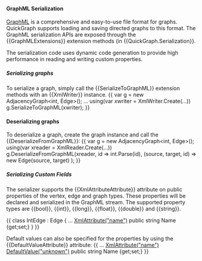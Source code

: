 #### GraphML Serialization

[GraphML](http://graphml.graphdrawing.org/) is a comprehensive and easy-to-use file format for graphs. QuickGraph supports loading and saving directed graphs to this format. The GraphML serialization APIs are exposed through the {{GraphMLExtensions}} extension methods (in {{QuickGraph.Serialization}}.

The serialization code uses dynamic code generation to provide high performance in reading and writing custom properties.

##### Serializing graphs

To serialize a graph, simply call the {{SerializeToGraphML}} extension methods with an {{XmlWriter}} instance.
{{
var g = new AdjacencyGraph<int, Edge<int>>();
...
using(var xwriter = XmlWriter.Create(...))
    g.SerializeToGraphML(xwriter);
}}
#### Deserializing graphs

To deserialize a graph, create the graph instance and call the {{DeserializeFromGraphML}}:
{{
var g = new AdjacencyGraph<int, Edge<int>>();
using(var xreader = XmlReader.Create(...))
     g.DeserializeFromGraphML(xreader, 
         id => int.Parse(id), 
         (source, target, id) => new Edge<int>(source, target)
     );
}}

##### Serializing Custom Fields

The serializer supports the {{XmlAttributeAttribute}} attribute on public properties of the vertex, edge and graph types. These properties will be declared and serialized in the GraphML stream. The supported property types are {{bool}}, {{int}}, {{long}}, {{float}}, {{double}} and {{string}}. 

{{
class IntEdge : Edge<int> {
   ...
   [XmlAttribute("name")](XmlAttribute(_name_))
   public string Name {get;set;}
}
}}

Default values can also be specified for the properties by using the {{DefaultValueAttribute}} attribute:
{{
   ...
   [XmlAttribute("name")](XmlAttribute(_name_))
   [DefaultValue("unknown")](DefaultValue(_unknown_))
   public string Name {get;set;}
}}
